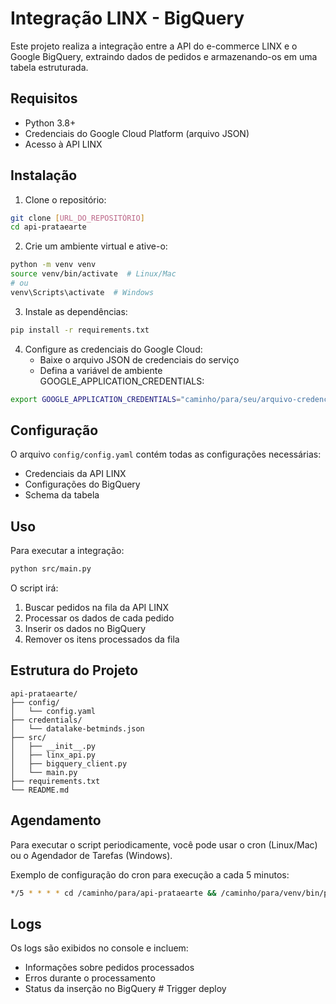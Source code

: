 # Integração LINX - BigQuery

Este projeto realiza a integração entre a API do e-commerce LINX e o Google BigQuery, extraindo dados de pedidos e armazenando-os em uma tabela estruturada.

## Requisitos

- Python 3.8+
- Credenciais do Google Cloud Platform (arquivo JSON)
- Acesso à API LINX

## Instalação

1. Clone o repositório:
```bash
git clone [URL_DO_REPOSITÓRIO]
cd api-prataearte
```

2. Crie um ambiente virtual e ative-o:
```bash
python -m venv venv
source venv/bin/activate  # Linux/Mac
# ou
venv\Scripts\activate  # Windows
```

3. Instale as dependências:
```bash
pip install -r requirements.txt
```

4. Configure as credenciais do Google Cloud:
   - Baixe o arquivo JSON de credenciais do serviço
   - Defina a variável de ambiente GOOGLE_APPLICATION_CREDENTIALS:
```bash
export GOOGLE_APPLICATION_CREDENTIALS="caminho/para/seu/arquivo-credenciais.json"
```

## Configuração

O arquivo `config/config.yaml` contém todas as configurações necessárias:

- Credenciais da API LINX
- Configurações do BigQuery
- Schema da tabela

## Uso

Para executar a integração:

```bash
python src/main.py
```

O script irá:
1. Buscar pedidos na fila da API LINX
2. Processar os dados de cada pedido
3. Inserir os dados no BigQuery
4. Remover os itens processados da fila

## Estrutura do Projeto

```
api-prataearte/
├── config/
│   └── config.yaml
├── credentials/
│   └── datalake-betminds.json
├── src/
│   ├── __init__.py
│   ├── linx_api.py
│   ├── bigquery_client.py
│   └── main.py
├── requirements.txt
└── README.md
```

## Agendamento

Para executar o script periodicamente, você pode usar o cron (Linux/Mac) ou o Agendador de Tarefas (Windows).

Exemplo de configuração do cron para execução a cada 5 minutos:
```bash
*/5 * * * * cd /caminho/para/api-prataearte && /caminho/para/venv/bin/python src/main.py
```

## Logs

Os logs são exibidos no console e incluem:
- Informações sobre pedidos processados
- Erros durante o processamento
- Status da inserção no BigQuery # Trigger deploy
